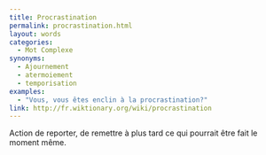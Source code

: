 ```yaml
---
title: Procrastination
permalink: procrastination.html
layout: words
categories:
  - Mot Complexe
synonyms:
  - Ajournement
  - atermoiement
  - temporisation
examples:
  - "Vous, vous êtes enclin à la procrastination?"
link: http://fr.wiktionary.org/wiki/procrastination
---
```


Action de reporter, de remettre à plus tard ce qui pourrait être fait le moment même.
